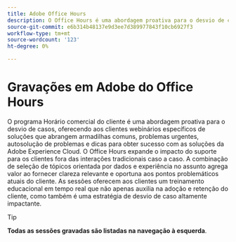 ```yaml
---
title: Adobe Office Hours
description: O Office Hours é uma abordagem proativa para o desvio de casos, oferecendo aos clientes webinários com soluções específicas.
source-git-commit: e6b314b48137e9d3ee7d389977843f10cb6927f3
workflow-type: tm+mt
source-wordcount: '123'
ht-degree: 0%

---
```


# Gravações em Adobe do Office Hours

O programa Horário comercial do cliente é uma abordagem proativa para o desvio de casos, oferecendo aos clientes webinários específicos de soluções que abrangem armadilhas comuns, problemas urgentes, autosolução de problemas e dicas para obter sucesso com as soluções da Adobe Experience Cloud. O Office Hours expande o impacto do suporte para os clientes fora das interações tradicionais caso a caso. A combinação de seleção de tópicos orientada por dados e experiência no assunto agrega valor ao fornecer clareza relevante e oportuna aos pontos problemáticos atuais do cliente. As sessões oferecem aos clientes um treinamento educacional em tempo real que não apenas auxilia na adoção e retenção do cliente, como também é uma estratégia de desvio de caso altamente impactante.

>[!TIP]
>
>**Todas as sessões gravadas são listadas na navegação à esquerda**.

<!--

## Featured

<table>
  <tr>
   <td>
      <a href="2022/cross-channel.md">
      <img alt="Level up Your Cross-channel Marketing with Adobe [!DNL Campaign Classic]" src="assets/cross-channel.png"/>
      </a>
      <div>
         <a href="./2022/cross-channel.md"><strong>Level up Your Cross-channel Marketing with Adobe [!DNL Campaign Classic]</strong></a>
         <br/>
      </div>
   </td>
   <td>
      <a href="2022/integrations.md">
      <img alt="Adobe [!DNL Campaign] integrations with a marketing ecosystem" src="assets/integrations.png"/>
      </a>
      <div>
         <a href="./2022/integrations.md"><strong>Adobe [!DNL Campaign] integrations with a marketing ecosystem</strong></a>
         <br/>
      </div>
   </td>
   <td>
      <a href="2022/tips.md">
      <img alt="Time saving tips from a pro" src="./assets/tips.png"/>
      </a>
      <div>
         <a href="2022/tips.md"><strong>Time saving tips from a pro</strong></a>
         <br/>
      </div>
   </td>
</table>

-->